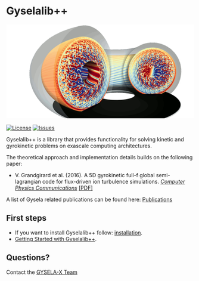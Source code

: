 
# Gyselalib++

![image](docs/images/logo_big.png)

[![License](https://img.shields.io/github/license/gyselax/gyselalibxx?color=blue&logo=open-source-initiative&logoColor=white)](https://github.com/gyselax/gyselalibxx/blob/master/LICENSE)
[![Issues](https://img.shields.io/github/issues/gyselax/gyselalibxx)](https://github.com/gyselax/gyselalibxx/issues)

Gyselalib++ is a library that provides functionality for solving kinetic and gyrokinetic problems on exascale computing architectures.

The theoretical approach and implementation details builds on the following paper:

- V. Grandgirard et al. (2016). A 5D gyrokinetic full-f global semi-lagrangian code for flux-driven ion turbulence simulations. [*Computer Physics Communications*](https://doi.org/10.1016/j.cpc.2016.05.007)
[[PDF]](https://www.sciencedirect.com/science/article/pii/S0010465516301230/pdfft?casa\_token=0aLVJvOU6QQAAAAA:UneLQCHIYkJRk6F42an3hTNCuDZzMYZcppUKK\_nRRXWdMaQYgm6PlyqN08ZGFm8ZXhw2qDy1pQ&md5=fd256637e0ef6f45653879c233b579ff&pid=1-s2.0-S0010465516301230-main.pdf)

A list of Gysela related publications can be found here: [Publications](
https://gyselax.github.io/publication/)

## First steps

- If you want to install Gyselalib++ follow: [installation](docs/first_steps/install.md).
- [Getting Started with Gyselalib++](docs/first_steps/getting_started.md).

## Questions?

Contact the [GYSELA-X Team](https://gyselax.github.io/)
